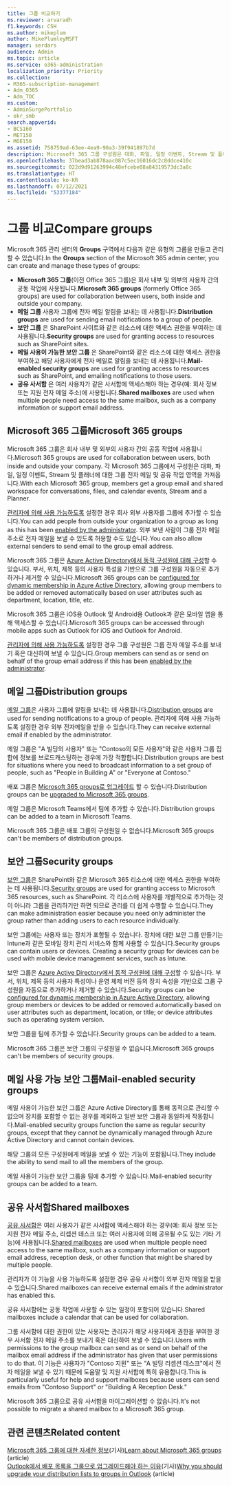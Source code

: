 ```yaml
---
title: 그룹 비교하기
ms.reviewer: arvaradh
f1.keywords: CSH
ms.author: mikeplum
author: MikePlumleyMSFT
manager: serdars
audience: Admin
ms.topic: article
ms.service: o365-administration
localization_priority: Priority
ms.collection:
- M365-subscription-management
- Adm_O365
- Adm_TOC
ms.custom:
- AdminSurgePortfolio
- okr_smb
search.appverid:
- BCS160
- MET150
- MOE150
ms.assetid: 758759ad-63ee-4ea9-90a3-39f941897b7d
description: Microsoft 365 그룹 구성원은 대화, 파일, 일정 이벤트, Stream 및 플래너에 대한 그룹 전자 메일 및 공유 작업 영역을 가져옵니다.
ms.openlocfilehash: 37bead3ab878aac087c5ec16016dc2c8ddce410c
ms.sourcegitcommit: 022d9d91263994c48efcebe08a84319573dc3a8c
ms.translationtype: HT
ms.contentlocale: ko-KR
ms.lasthandoff: 07/12/2021
ms.locfileid: "53377184"
---
```

# <a name="compare-groups"></a><span data-ttu-id="14392-103">그룹 비교</span><span class="sxs-lookup"><span data-stu-id="14392-103">Compare groups</span></span>

<span data-ttu-id="14392-104">Microsoft 365 관리 센터의 **Groups** 구역에서 다음과 같은 유형의 그룹을 만들고 관리할 수 있습니다.</span><span class="sxs-lookup"><span data-stu-id="14392-104">In the **Groups** section of the Microsoft 365 admin center, you can create and manage these types of groups:</span></span> 

- <span data-ttu-id="14392-105">**Microsoft 365 그룹**(이전 Office 365 그룹)은 회사 내부 및 외부의 사용자 간의 공동 작업에 사용됩니다.</span><span class="sxs-lookup"><span data-stu-id="14392-105">**Microsoft 365 groups** (formerly Office 365 groups) are used for collaboration between users, both inside and outside your company.</span></span>
- <span data-ttu-id="14392-106">**메일 그룹** 사용자 그룹에 전자 메일 알림을 보내는 데 사용됩니다.</span><span class="sxs-lookup"><span data-stu-id="14392-106">**Distribution groups** are used for sending email notifications to a group of people.</span></span>
- <span data-ttu-id="14392-107">**보안 그룹** 은 SharePoint 사이트와 같은 리소스에 대한 액세스 권한을 부여하는 데 사용됩니다.</span><span class="sxs-lookup"><span data-stu-id="14392-107">**Security groups** are used for granting access to resources such as SharePoint sites.</span></span>
- <span data-ttu-id="14392-108">**메일 사용이 가능한 보안 그룹** 은 SharePoint와 같은 리소스에 대한 액세스 권한을 부여하고 해당 사용자에게 전자 메일로 알림을 보내는 데 사용됩니다.</span><span class="sxs-lookup"><span data-stu-id="14392-108">**Mail-enabled security groups** are used for granting access to resources such as SharePoint, and emailing notifications to those users.</span></span>
- <span data-ttu-id="14392-109">**공유 사서함** 은 여러 사용자가 같은 사서함에 액세스해야 하는 경우(예: 회사 정보 또는 지원 전자 메일 주소)에 사용됩니다.</span><span class="sxs-lookup"><span data-stu-id="14392-109">**Shared mailboxes** are used when multiple people need access to the same mailbox, such as a company information or support email address.</span></span>

## <a name="microsoft-365-groups"></a><span data-ttu-id="14392-110">Microsoft 365 그룹</span><span class="sxs-lookup"><span data-stu-id="14392-110">Microsoft 365 groups</span></span>

<span data-ttu-id="14392-111">Microsoft 365 그룹은 회사 내부 및 외부의 사용자 간의 공동 작업에 사용됩니다.</span><span class="sxs-lookup"><span data-stu-id="14392-111">Microsoft 365 groups are used for collaboration between users, both inside and outside your company.</span></span> <span data-ttu-id="14392-112">각 Microsoft 365 그룹에서 구성원은 대화, 파일, 일정 이벤트, Stream 및 플래너에 대한 그룹 전자 메일 및 공유 작업 영역을 가져옵니다.</span><span class="sxs-lookup"><span data-stu-id="14392-112">With each Microsoft 365 group, members get a group email and shared workspace for conversations, files, and calendar events, Stream and a Planner.</span></span>

<span data-ttu-id="14392-113">[관리자에 의해 사용 가능하도록](manage-guest-access-in-groups.md) 설정한 경우 회사 외부 사용자를 그룹에 추가할 수 있습니다.</span><span class="sxs-lookup"><span data-stu-id="14392-113">You can add people from outside your organization to a group as long as this has been [enabled by the administrator](manage-guest-access-in-groups.md).</span></span> <span data-ttu-id="14392-114">외부 보낸 사람이 그룹 전자 메일 주소로 전자 메일을 보낼 수 있도록 허용할 수도 있습니다.</span><span class="sxs-lookup"><span data-stu-id="14392-114">You can also allow external senders to send email to the group email address.</span></span>

<span data-ttu-id="14392-115">Microsoft 365 그룹은 [Azure Active Directory에서 동적 구성원에 대해 구성](/azure/active-directory/users-groups-roles/groups-change-type)할 수 있습니다. 부서, 위치, 제목 등의 사용자 특성을 기반으로 그룹 구성원을 자동으로 추가하거나 제거할 수 있습니다.</span><span class="sxs-lookup"><span data-stu-id="14392-115">Microsoft 365 groups can be [configured for dynamic membership in Azure Active Directory](/azure/active-directory/users-groups-roles/groups-change-type), allowing group members to be added or removed automatically based on user attributes such as department, location, title, etc.</span></span>

<span data-ttu-id="14392-116">Microsoft 365 그룹은 iOS용 Outlook 및 Android용 Outlook과 같은 모바일 앱을 통해 액세스할 수 있습니다.</span><span class="sxs-lookup"><span data-stu-id="14392-116">Microsoft 365 groups can be accessed through mobile apps such as Outlook for iOS and Outlook for Android.</span></span>

<span data-ttu-id="14392-117">[관리자에 의해 사용 가능하도록](../../solutions/allow-members-to-send-as-or-send-on-behalf-of-group.md) 설정한 경우 그룹 구성원은 그룹 전자 메일 주소를 보내기 혹은 대신하여 보낼 수 있습니다.</span><span class="sxs-lookup"><span data-stu-id="14392-117">Group members can send as or send on behalf of the group email address if this has been [enabled by the administrator](../../solutions/allow-members-to-send-as-or-send-on-behalf-of-group.md).</span></span>

## <a name="distribution-groups"></a><span data-ttu-id="14392-118">메일 그룹</span><span class="sxs-lookup"><span data-stu-id="14392-118">Distribution groups</span></span>

<span data-ttu-id="14392-119">[메일 그룹](/exchange/recipients-in-exchange-online/manage-distribution-groups/manage-distribution-groups)은 사용자 그룹에 알림을 보내는 데 사용됩니다.</span><span class="sxs-lookup"><span data-stu-id="14392-119">[Distribution groups](/exchange/recipients-in-exchange-online/manage-distribution-groups/manage-distribution-groups) are used for sending notifications to a group of people.</span></span> <span data-ttu-id="14392-120">관리자에 의해 사용 가능하도록 설정한 경우 외부 전자메일을 받을 수 있습니다.</span><span class="sxs-lookup"><span data-stu-id="14392-120">They can receive external email if enabled by the administrator.</span></span>

<span data-ttu-id="14392-121">메일 그룹은 "A 빌딩의 사용자" 또는 "Contoso의 모든 사용자"와 같은 사용자 그룹 집합에 정보를 브로드캐스팅하는 경우에 가장 적합합니다.</span><span class="sxs-lookup"><span data-stu-id="14392-121">Distribution groups are best for situations where you need to broadcast information to a set group of people, such as "People in Building A" or "Everyone at Contoso."</span></span>

<span data-ttu-id="14392-122">배포 그룹은 [Microsoft 365 groups로 업그레이드](../manage/upgrade-distribution-lists.md) 할 수 있습니다.</span><span class="sxs-lookup"><span data-stu-id="14392-122">Distribution groups can be [upgraded to Microsoft 365 groups](../manage/upgrade-distribution-lists.md).</span></span>

<span data-ttu-id="14392-123">메일 그룹은 Microsoft Teams에서 팀에 추가할 수 있습니다.</span><span class="sxs-lookup"><span data-stu-id="14392-123">Distribution groups can be added to a team in Microsoft Teams.</span></span>

<span data-ttu-id="14392-124">Microsoft 365 그룹은 배포 그룹의 구성원일 수 없습니다.</span><span class="sxs-lookup"><span data-stu-id="14392-124">Microsoft 365 groups can't be members of distribution groups.</span></span>

## <a name="security-groups"></a><span data-ttu-id="14392-125">보안 그룹</span><span class="sxs-lookup"><span data-stu-id="14392-125">Security groups</span></span>

<span data-ttu-id="14392-126">[보안 그룹](../email/create-edit-or-delete-a-security-group.md)은 SharePoint와 같은 Microsoft 365 리소스에 대한 액세스 권한을 부여하는 데 사용됩니다.</span><span class="sxs-lookup"><span data-stu-id="14392-126">[Security groups](../email/create-edit-or-delete-a-security-group.md) are used for granting access to Microsoft 365 resources, such as SharePoint.</span></span> <span data-ttu-id="14392-127">각 리소스에 사용자를 개별적으로 추가하는 것이 아니라 그룹을 관리하기만 하면 되므로 관리를 더 쉽게 수행할 수 있습니다.</span><span class="sxs-lookup"><span data-stu-id="14392-127">They can make administration easier because you need only administer the group rather than adding users to each resource individually.</span></span>

<span data-ttu-id="14392-p105">보안 그룹에는 사용자 또는 장치가 포함될 수 있습니다. 장치에 대한 보안 그룹 만들기는 Intune과 같은 모바일 장치 관리 서비스와 함께 사용할 수 있습니다.</span><span class="sxs-lookup"><span data-stu-id="14392-p105">Security groups can contain users or devices. Creating a security group for devices can be used with mobile device management services, such as Intune.</span></span>

<span data-ttu-id="14392-130">보안 그룹은 [Azure Active Directory에서 동적 구성원에 대해 구성](/azure/active-directory/users-groups-roles/groups-change-type)할 수 있습니다. 부서, 위치, 제목 등의 사용자 특성이나 운영 체제 버전 등의 장치 속성을 기반으로 그룹 구성원을 자동으로 추가하거나 제거할 수 있습니다.</span><span class="sxs-lookup"><span data-stu-id="14392-130">Security groups can be [configured for dynamic membership in Azure Active Directory](/azure/active-directory/users-groups-roles/groups-change-type), allowing group members or devices to be added or removed automatically based on user attributes such as department, location, or title; or device attributes such as operating system version.</span></span>

<span data-ttu-id="14392-131">보안 그룹을 팀에 추가할 수 있습니다.</span><span class="sxs-lookup"><span data-stu-id="14392-131">Security groups can be added to a team.</span></span>

<span data-ttu-id="14392-132">Microsoft 365 그룹은 보안 그룹의 구성원일 수 없습니다.</span><span class="sxs-lookup"><span data-stu-id="14392-132">Microsoft 365 groups can't be members of security groups.</span></span>

## <a name="mail-enabled-security-groups"></a><span data-ttu-id="14392-133">메일 사용 가능 보안 그룹</span><span class="sxs-lookup"><span data-stu-id="14392-133">Mail-enabled security groups</span></span>

<span data-ttu-id="14392-134">메일 사용이 가능한 보안 그룹은 Azure Active Directory를 통해 동적으로 관리할 수 없으며 장치를 포함할 수 없는 경우를 제외하고 일반 보안 그룹과 동일하게 작동합니다.</span><span class="sxs-lookup"><span data-stu-id="14392-134">Mail-enabled security groups function the same as regular security groups, except that they cannot be dynamically managed through Azure Active Directory and cannot contain devices.</span></span>

<span data-ttu-id="14392-135">해당 그룹의 모든 구성원에게 메일을 보낼 수 있는 기능이 포함됩니다.</span><span class="sxs-lookup"><span data-stu-id="14392-135">They include the ability to send mail to all the members of the group.</span></span>

<span data-ttu-id="14392-136">메일 사용이 가능한 보안 그룹을 팀에 추가할 수 있습니다.</span><span class="sxs-lookup"><span data-stu-id="14392-136">Mail-enabled security groups can be added to a team.</span></span>

## <a name="shared-mailboxes"></a><span data-ttu-id="14392-137">공유 사서함</span><span class="sxs-lookup"><span data-stu-id="14392-137">Shared mailboxes</span></span>

<span data-ttu-id="14392-138">[공유 사서함](../email/create-a-shared-mailbox.md)은 여러 사용자가 같은 사서함에 액세스해야 하는 경우(예: 회사 정보 또는 지원 전자 메일 주소, 리셉션 데스크 또는 여러 사용자에 의해 공유될 수도 있는 기타 기능)에 사용됩니다.</span><span class="sxs-lookup"><span data-stu-id="14392-138">[Shared mailboxes](../email/create-a-shared-mailbox.md) are used when multiple people need access to the same mailbox, such as a company information or support email address, reception desk, or other function that might be shared by multiple people.</span></span>

<span data-ttu-id="14392-139">관리자가 이 기능을 사용 가능하도록 설정한 경우 공유 사서함이 외부 전자 메일을 받을 수 있습니다.</span><span class="sxs-lookup"><span data-stu-id="14392-139">Shared mailboxes can receive external emails if the administrator has enabled this.</span></span>

<span data-ttu-id="14392-140">공유 사서함에는 공동 작업에 사용할 수 있는 일정이 포함되어 있습니다.</span><span class="sxs-lookup"><span data-stu-id="14392-140">Shared mailboxes include a calendar that can be used for collaboration.</span></span>

<span data-ttu-id="14392-141">그룹 사서함에 대한 권한이 있는 사용자는 관리자가 해당 사용자에게 권한을 부여한 경우 사서함 전자 메일 주소를 보내기 혹은 대신하여 보낼 수 있습니다.</span><span class="sxs-lookup"><span data-stu-id="14392-141">Users with permissions to the group mailbox can send as or send on behalf of the mailbox email address if the administrator has given that user permissions to do that.</span></span> <span data-ttu-id="14392-142">이 기능은 사용자가 "Contoso 지원" 또는 “A 빌딩 리셉션 데스크"에서 전자 메일을 보낼 수 있기 때문에 도움말 및 지원 사서함에 특히 유용합니다.</span><span class="sxs-lookup"><span data-stu-id="14392-142">This is particularly useful for help and support mailboxes because users can send emails from "Contoso Support" or "Building A Reception Desk."</span></span>

<span data-ttu-id="14392-143">Microsoft 365 그룹으로 공유 사서함을 마이그레이션할 수 없습니다.</span><span class="sxs-lookup"><span data-stu-id="14392-143">It's not possible to migrate a shared mailbox to a Microsoft 365 group.</span></span> 

## <a name="related-content"></a><span data-ttu-id="14392-144">관련 콘텐츠</span><span class="sxs-lookup"><span data-stu-id="14392-144">Related content</span></span>

<span data-ttu-id="14392-145">[Microsoft 365 그룹에 대한 자세한 정보](https://support.microsoft.com/office/b565caa1-5c40-40ef-9915-60fdb2d97fa2)(기사)</span><span class="sxs-lookup"><span data-stu-id="14392-145">[Learn about Microsoft 365 groups](https://support.microsoft.com/office/b565caa1-5c40-40ef-9915-60fdb2d97fa2) (article)</span></span>\
<span data-ttu-id="14392-146">[Outlook에서 배포 목록을 그룹으로 업그레이드해야 하는 이유](https://support.microsoft.com/office/7fb3d880-593b-4909-aafa-950dd50ce188)(기사)</span><span class="sxs-lookup"><span data-stu-id="14392-146">[Why you should upgrade your distribution lists to groups in Outlook](https://support.microsoft.com/office/7fb3d880-593b-4909-aafa-950dd50ce188) (article)</span></span>
